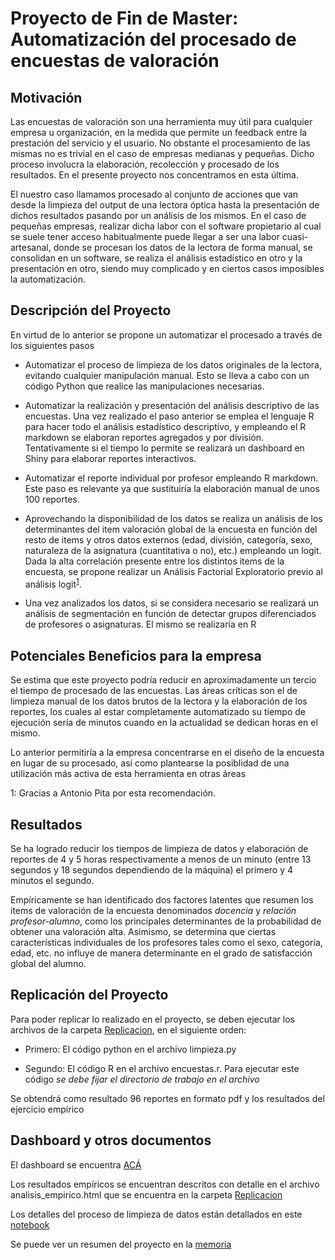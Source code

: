 # Proyecto de Fin de Master: Automatización del procesado de encuestas de valoración

## Motivación

Las encuestas de valoración son una herramienta muy útil para cualquier empresa u organización, en la medida que permite un feedback entre la prestación del servicio y el usuario. 
No obstante el procesamiento de las mismas no es trivial en el caso de empresas medianas y pequeñas. Dicho proceso involucra la elaboración, recolección y procesado de los resultados.
En el presente proyecto nos concentramos en esta última.

El nuestro caso llamamos procesado al conjunto de acciones que van desde la limpieza del output de una lectora óptica hasta la presentación de dichos resultados pasando por un 
análisis de los mismos. En el caso de pequeñas empresas, realizar dicha labor con el software propietario al cual se suele tener acceso habitualmente puede llegar a ser una labor cuasi-artesanal, donde 
se procesan los datos de la lectora de forma manual, se consolidan en un software, se realiza el análisis estadístico en otro y la presentación en otro, siendo muy complicado y en ciertos casos imposibles
la automatización.

## Descripción del Proyecto

En virtud de lo anterior se propone un automatizar el procesado a través de los siguientes pasos 

* Automatizar el proceso de limpieza de los datos originales de la lectora, evitando cualquier manipulación manual. Esto se lleva a cabo con un código Python que realice las manipulaciones necesarias.

* Automatizar la realización y presentación del análisis descriptivo de las encuestas. Una vez realizado el paso anterior se emplea el lenguaje R para hacer todo el análisis estadístico descriptivo, y empleando el R markdown se elaboran reportes agregados y por división. Tentativamente si el tiempo lo permite se realizará un dashboard en Shiny para elaborar reportes interactivos.

* Automatizar el reporte individual por profesor empleando R markdown. Este paso es relevante ya que sustituiría la elaboración manual de unos 100 reportes.

* Aprovechando la disponibilidad de los datos se realiza un análisis de los determinantes del item valoración global de la encuesta en función del resto de items y otros datos externos (edad, división, categoría, sexo, naturaleza de la asignatura (cuantitativa o no), etc.) empleando un logit. Dada la alta correlación presente entre los distintos items de la encuesta, se propone realizar un Análisis Factorial Exploratorio previo al análisis logit<sup>[1](#myfootnote1)</sup>.

* Una vez analizados los datos, si se considera necesario se realizará un análisis de segmentación en función de detectar grupos diferenciados de profesores o asignaturas. El mismo se realizaría en R

## Potenciales Beneficios para la empresa

Se estima que este proyecto podría reducir en aproximadamente un tercio el tiempo de procesado de las encuestas. Las áreas críticas son el de limpieza manual de los datos brutos de la lectora y la 
elaboración de los reportes, los cuales al estar completamente automatizado su tiempo de ejecución sería de minutos cuando en la actualidad se dedican horas en el mismo.

Lo anterior permitiría a la empresa concentrarse en el diseño de la encuesta en lugar de su procesado, así como plantearse la posiblidad de una utilización más activa de esta herramienta en otras áreas

<a name="myfootnote1">1</a>: Gracias a Antonio Pita por esta recomendación.

## Resultados

Se ha logrado reducir los tiempos de limpieza de datos y elaboración de reportes de 4 y 5 horas respectivamente a menos de un minuto (entre 13 segundos y 18 segundos dependiendo de la máquina) el primero y 4 minutos el segundo.

Empíricamente se han identificado dos factores latentes que resumen los items de valoración de la encuesta denominados *docencia* y *relación profesor-alumno*, como los principales determinantes de la probabilidad de obtener una valoración alta. Asimismo, se determina que ciertas características individuales de los profesores tales como el sexo, categoría, edad, etc. no influye de manera determinante en el grado de satisfacción global del alumno.

## Replicación del Proyecto

Para poder replicar lo realizado en el proyecto, se deben ejecutar los archivos de la carpeta [Replicacion](https://github.com/kamecon/TFM_Kschool/tree/master/Replicacion), en el siguiente orden:

* Primero: El código python en el archivo limpieza.py

* Segundo: El código R en el archivo encuestas.r. Para ejecutar este código *se debe fijar el directorio de trabajo en el archivo*

Se obtendrá como resultado 96 reportes en formato pdf y los resultados del ejercicio empírico

## Dashboard y otros documentos

El dashboard se encuentra [ACÁ](https://kamecon.shinyapps.io/Reporte/)

Los resultados empíricos se encuentran descritos con detalle en el archivo analisis_empirico.html que se encuentra en la carpeta [Replicacion](https://github.com/kamecon/TFM_Kschool/tree/master/Replicacion)

Los detalles del proceso de limpieza de datos están detallados en este [notebook](https://github.com/kamecon/TFM_Kschool/blob/master/Replicacion/Tidy1.ipynb)

Se puede ver un resumen del proyecto en la [memoria](https://github.com/kamecon/TFM_Kschool/blob/master/Memoria/Memoria2.pdf)
